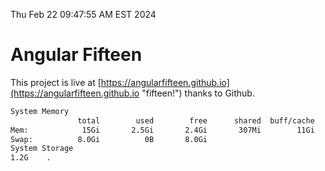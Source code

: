 Thu Feb 22 09:47:55 AM EST 2024

# Angular Fifteen


This project is live at [https://angularfifteen.github.io](https://angularfifteen.github.io "fifteen!") thanks to Github.

```bash
System Memory
               total        used        free      shared  buff/cache   available
Mem:            15Gi       2.5Gi       2.4Gi       307Mi        11Gi        12Gi
Swap:          8.0Gi          0B       8.0Gi
System Storage
1.2G	.
```
```bash
